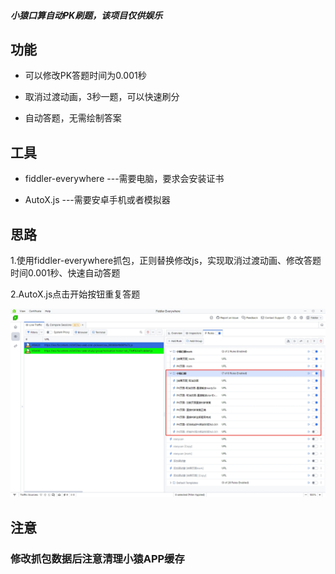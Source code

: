 
##### 小猿口算自动PK刷题，该项目仅供娱乐


## 功能

  -  可以修改PK答题时间为0.001秒
  
  -  取消过渡动画，3秒一题，可以快速刷分
  
  -  自动答题，无需绘制答案

## 工具

 - fiddler-everywhere   ---需要电脑，要求会安装证书
  
 - AutoX.js  ---需要安卓手机或者模拟器

## 思路

1.使用fiddler-everywhere抓包，正则替换修改js，实现取消过渡动画、修改答题时间0.001秒、快速自动答题

2.AutoX.js点击开始按钮重复答题


![fiddler-everywhere抓包替换js](./mp4/fiddler_20241015181548.png)


## 注意

### 修改抓包数据后注意清理小猿APP缓存





























